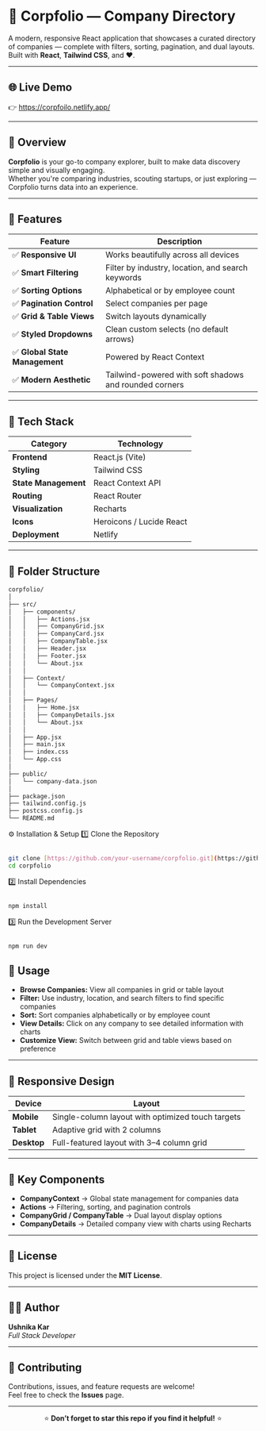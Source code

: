 # 🏢 Corpfolio — Company Directory

A modern, responsive React application that showcases a curated directory of companies — complete with filters, sorting, pagination, and dual layouts.  
Built with **React**, **Tailwind CSS**, and ❤️.

---

## 🌐 Live Demo
👉 https://corpfoilo.netlify.app/

---

## 🧠 Overview
**Corpfolio** is your go-to company explorer, built to make data discovery simple and visually engaging.  
Whether you're comparing industries, scouting startups, or just exploring — Corpfolio turns data into an experience.

---

## 🎨 Features

| Feature | Description |
|----------|-------------|
| ✅ **Responsive UI** | Works beautifully across all devices |
| ✅ **Smart Filtering** | Filter by industry, location, and search keywords |
| ✅ **Sorting Options** | Alphabetical or by employee count |
| ✅ **Pagination Control** | Select companies per page |
| ✅ **Grid & Table Views** | Switch layouts dynamically |
| ✅ **Styled Dropdowns** | Clean custom selects (no default arrows) |
| ✅ **Global State Management** | Powered by React Context |
| ✅ **Modern Aesthetic** | Tailwind-powered with soft shadows and rounded corners |

---

## 🧩 Tech Stack

| Category | Technology |
|-----------|-------------|
| **Frontend** | React.js (Vite) |
| **Styling** | Tailwind CSS |
| **State Management** | React Context API |
| **Routing** | React Router |
| **Visualization** | Recharts |
| **Icons** | Heroicons / Lucide React |
| **Deployment** | Netlify |

---

## 📂 Folder Structure

```bash
corpfolio/
│
├── src/
│   ├── components/
│   │   ├── Actions.jsx
│   │   ├── CompanyGrid.jsx
│   │   ├── CompanyCard.jsx
│   │   ├── CompanyTable.jsx
│   │   ├── Header.jsx
│   │   ├── Footer.jsx
│   │   └── About.jsx
│   │
│   ├── Context/
│   │   └── CompanyContext.jsx
│   │
│   ├── Pages/
│   │   ├── Home.jsx
│   │   ├── CompanyDetails.jsx
│   │   └── About.jsx
│   │
│   ├── App.jsx
│   ├── main.jsx
│   ├── index.css
│   └── App.css
│
├── public/
│   └── company-data.json
│
├── package.json
├── tailwind.config.js
├── postcss.config.js
└── README.md
```
⚙️ Installation & Setup
1️⃣ Clone the Repository
```bash

git clone [https://github.com/your-username/corpfolio.git](https://github.com/Ushnika09/Corpfolio.git)
cd corpfolio
```
2️⃣ Install Dependencies
```bash

npm install
```
3️⃣ Run the Development Server
```bash

npm run dev
```
## 🚀 Usage

- **Browse Companies:** View all companies in grid or table layout  
- **Filter:** Use industry, location, and search filters to find specific companies  
- **Sort:** Sort companies alphabetically or by employee count  
- **View Details:** Click on any company to see detailed information with charts  
- **Customize View:** Switch between grid and table views based on preference  

---

## 📱 Responsive Design

| Device | Layout |
|---------|---------|
| **Mobile** | Single-column layout with optimized touch targets |
| **Tablet** | Adaptive grid with 2 columns |
| **Desktop** | Full-featured layout with 3–4 column grid |

---

## 🎯 Key Components

- **CompanyContext** → Global state management for companies data  
- **Actions** → Filtering, sorting, and pagination controls  
- **CompanyGrid / CompanyTable** → Dual layout display options  
- **CompanyDetails** → Detailed company view with charts using Recharts  

---

## 📄 License

This project is licensed under the **MIT License**.

---

## 👩‍💻 Author

**Ushnika Kar**  
*Full Stack Developer*

---

## 🤝 Contributing

Contributions, issues, and feature requests are welcome!  
Feel free to check the **Issues** page.

---

<div align="center">

⭐ **Don’t forget to star this repo if you find it helpful!** ⭐

</div>

